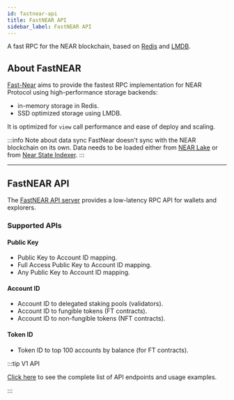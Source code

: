 ```yaml
---
id: fastnear-api
title: FastNEAR API
sidebar_label: FastNEAR API
---
```


A fast RPC for the NEAR blockchain, based on [Redis](https://redis.io/) and [LMDB](https://www.symas.com/lmdb).

## About FastNEAR

[Fast-Near](https://github.com/fastnear/fast-near) aims to provide the fastest RPC implementation for NEAR Protocol using high-performance storage backends:

- in-memory storage in Redis.
- SSD optimized storage using LMDB.

It is optimized for `view` call performance and ease of deploy and scaling.

:::info Note about data sync
FastNear doesn't sync with the NEAR blockchain on its own. Data needs to be loaded either from [NEAR Lake](https://github.com/near/near-lake-indexer) or from [Near State Indexer](https://github.com/vgrichina/near-state-indexer).
:::

---

## FastNEAR API

The [FastNEAR API server](https://github.com/fastnear/fastnear-api-server-rs) provides a low-latency RPC API for wallets and explorers.

### Supported APIs

#### Public Key

- Public Key to Account ID mapping.
- Full Access Public Key to Account ID mapping.
- Any Public Key to Account ID mapping.

#### Account ID

- Account ID to delegated staking pools (validators).
- Account ID to fungible tokens (FT contracts).
- Account ID to non-fungible tokens (NFT contracts).

#### Token ID

- Token ID to top 100 accounts by balance (for FT contracts).

:::tip V1 API

[Click here](https://github.com/fastnear/fastnear-api-server-rs?tab=readme-ov-file#api-v1) to see the complete list of API endpoints and usage examples.

:::
